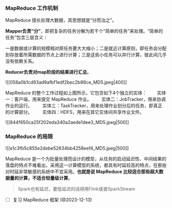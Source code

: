 ### MapReduce 工作机制

MapReduce 擅长处理大数据，其思想就是“分而治之”。

**Mapper负责“分”**，即把复杂的任务分解为若干个“简单的任务”来处理。“简单的任务”包含三层含义：

一是数据或计算的规模相对原任务要大大缩小；二是就近计算原则，即任务会分配到存放着所需数据的节点上进行计算；三是这些小任务可以并行计算，彼此间几乎没有依赖关系。

**Reducer负责对map阶段的结果进行汇总**。

![[058a0b1cd93ad9afbf1edf2bec2b98ce_MD5.jpeg|400]]

MapReduce 的整个工作过程如上图所示，它包含如下4个独立的实体：
　　实体一：客户端，用来提交 MapReduce 作业。
　　实体二：JobTracker，用来协调作业的运行。
　　实体三：TaskTracker，用来处理作业划分后的任务，即真正的计算部分。
　　实体四：HDFS，用来在其它实体间共享作业文件。

![[844f650ca25f202eda340a2aede1dee3_MD5.jpeg|500]]

### MapReduce 的局限

![[e1c3fb5c855e2debe52634bb4258eef4_MD5.jpeg|500]]

MapReduce 是一个为批量处理而设计的模型，从任务的启动延迟性、中间结果的落盘的特点不难看出，采用这一计算模型的系统，都具有时延较高的特点，在那些对时延非常敏感的系统中不宜采用。**也就是说 MapReduce 比较适合那些超大数据量的计算，不适合轻量级计算**。


> Spark也有延迟，要低延迟的话得用Flink或者SparkStream


- [ ] 复习 MapReduce 框架 (@2023-12-13)

